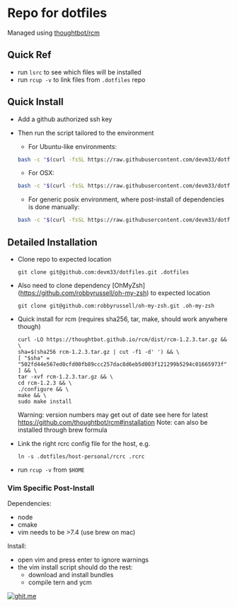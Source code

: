 # Repo for dotfiles

Managed using [thoughtbot/rcm](https://github.com/thoughtbot/rcm)

## Quick Ref

-   run `lsrc` to see which files will be installed
-   run `rcup -v` to link files from `.dotfiles` repo

## Quick Install

-   Add a github authorized ssh key
-   Then run the script tailored to the environment

    -   For Ubuntu-like environments:

    ```bash
    bash -c "$(curl -fsSL https://raw.githubusercontent.com/devm33/dotfiles/master/install/ubuntu.sh)"
    ```

    -   For OSX:

    ```bash
    bash -c "$(curl -fsSL https://raw.githubusercontent.com/devm33/dotfiles/master/install/osx.sh)"
    ```

    -   For generic posix environment, where post-install of dependencies is
        done manually:

    ```bash
    bash -c "$(curl -fsSL https://raw.githubusercontent.com/devm33/dotfiles/master/install/common.sh)"
    ```

## Detailed Installation

-   Clone repo to expected location

    ```
    git clone git@github.com:devm33/dotfiles.git .dotfiles
    ```

-   Also need to clone dependency [OhMyZsh]
    (https://github.com/robbyrussell/oh-my-zsh) to expected location

    ```
    git clone git@github.com:robbyrussell/oh-my-zsh.git .oh-my-zsh
    ```

-   Quick install for rcm (requires sha256, tar, make, should work anywhere
    though)

    ```
    curl -LO https://thoughtbot.github.io/rcm/dist/rcm-1.2.3.tar.gz && \
    sha=$(sha256 rcm-1.2.3.tar.gz | cut -f1 -d' ') && \
    [ "$sha" = "502fd44e567ed0cfd00fb89ccc257dac8d6eb5d003f121299b5294c01665973f" ] && \
    tar -xvf rcm-1.2.3.tar.gz && \
    cd rcm-1.2.3 && \
    ./configure && \
    make && \
    sudo make install
    ```

    Warning: version numbers may get out of date see here for latest
    https://github.com/thoughtbot/rcm#installation Note: can also be installed
    through brew formula

-   Link the right rcrc config file for the host, e.g.

    ```
    ln -s .dotfiles/host-personal/rcrc .rcrc
    ```

-   run `rcup -v` from `$HOME`

### Vim Specific Post-Install

Dependencies:

-   node
-   cmake
-   vim needs to be >7.4 (use brew on mac)

Install:

-   open vim and press enter to ignore warnings
-   the vim install script should do the rest:
    -   download and install bundles
    -   compile tern and ycm

[![ghit.me](https://ghit.me/badge.svg?repo=devm33/dotfiles)](https://ghit.me/repo/devm33/dotfiles)
